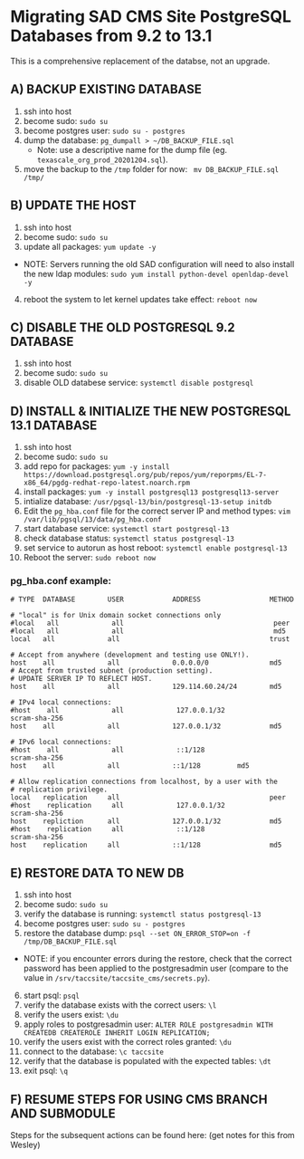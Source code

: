 # Migrating SAD CMS Site PostgreSQL Databases from 9.2 to 13.1

This is a comprehensive replacement of the databse, not an upgrade.

## A) BACKUP EXISTING DATABASE

1. ssh into host
2. become sudo: `sudo su`
3. become postgres user: `sudo su - postgres`
4. dump the database:  `pg_dumpall > ~/DB_BACKUP_FILE.sql`
    - Note: use a descriptive name for the dump file (eg. `texascale_org_prod_20201204.sql`).
5. move the backup to the `/tmp` folder for now: ` mv DB_BACKUP_FILE.sql /tmp/`

## B) UPDATE THE HOST 

1. ssh into host
2. become sudo: `sudo su`
3. update all packages: `yum update -y`
- NOTE: Servers running the old SAD configuration will need to also install the new ldap modules: `sudo yum install python-devel openldap-devel -y`
4. reboot the system to let kernel updates take effect: `reboot now`

## C) DISABLE THE OLD POSTGRESQL 9.2 DATABASE

1. ssh into host
2. become sudo: `sudo su`
3. disable OLD databese service: `systemctl disable postgresql`

## D) INSTALL & INITIALIZE THE NEW POSTGRESQL 13.1 DATABASE

1. ssh into host
2. become sudo: `sudo su`
3. add repo for packages: `yum -y install https://download.postgresql.org/pub/repos/yum/reporpms/EL-7-x86_64/pgdg-redhat-repo-latest.noarch.rpm`
4. install packages: `yum -y install postgresql13 postgresql13-server`
5. intialize database: `/usr/pgsql-13/bin/postgresql-13-setup initdb`
6. Edit the `pg_hba.conf` file for the correct server IP and method types:  `vim /var/lib/pgsql/13/data/pg_hba.conf`
7. start database service: `systemctl start postgresql-13`
8. check database status: `systemctl status postgresql-13`
9. set service to autorun as host reboot: `systemctl enable postgresql-13`
10. Reboot the server: `sudo reboot now`

### pg_hba.conf example:

```
# TYPE  DATABASE        USER            ADDRESS                 METHOD

# "local" is for Unix domain socket connections only
#local   all             all                                     peer
#local	 all		     all					                 md5
local	all		        all					                    trust

# Accept from anywhere (development and testing use ONLY!).
host    all             all             0.0.0.0/0               md5
# Accept from trusted subnet (production setting).
# UPDATE SERVER IP TO REFLECT HOST.
host    all             all             129.114.60.24/24        md5

# IPv4 local connections:
#host    all             all             127.0.0.1/32            scram-sha-256
host	all		        all		        127.0.0.1/32		    md5

# IPv6 local connections:
#host    all             all             ::1/128                 scram-sha-256
host	all		        all		        ::1/128			md5

# Allow replication connections from localhost, by a user with the
# replication privilege.
local   replication     all                                     peer
#host    replication     all             127.0.0.1/32            scram-sha-256
host	repliction	    all		        127.0.0.1/32		    md5
#host    replication     all             ::1/128                 scram-sha-256
host	replication	    all		        ::1/128			        md5
```

## E) RESTORE DATA TO NEW DB

1. ssh into host
2. become sudo: `sudo su`
3. verify the database is running: `systemctl status postgresql-13`
4. become postgres user: `sudo su - postgres`
5. restore the database dump: `psql --set ON_ERROR_STOP=on -f /tmp/DB_BACKUP_FILE.sql`
- NOTE: if you encounter errors during the restore, check that the correct password has been applied to the postgresadmin user (compare to the value in `/srv/taccsite/taccsite_cms/secrets.py`).
6. start psql: `psql`
7. verify the database exists with the correct users: `\l`
8. verify the users exist: `\du`
9. apply roles to postgresadmin user: `ALTER ROLE postgresadmin WITH CREATEDB CREATEROLE INHERIT LOGIN REPLICATION;`
10. verify the users exist with the correct roles granted: `\du`
11. connect to the database: `\c taccsite`
12. verify that the database is populated with the expected tables: `\dt`
13. exit psql: `\q`

## F) RESUME STEPS FOR USING CMS BRANCH AND SUBMODULE

Steps for the subsequent actions can be found here: (get notes for this from Wesley)
